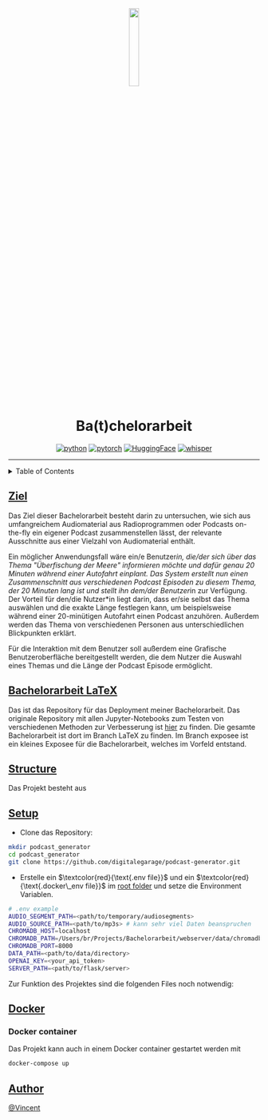 <div align="center">

  <img src="assets/docs/docs_images/logo.png" width="20%" height="20%">
  
  # Ba(t)chelorarbeit


[![python][python-shield]][python-url]
[![pytorch][pytorch-shield]][pytorch-url]
[![HuggingFace][HuggingFace-shield]][HuggingFace-url]
[![whisper][whisper-shield]][whisper-url]

</div>

---

<details>
<summary>Table of Contents</summary>

- [Ziel](##ziel)
- [LaTeX](##bachelorarbeit-latex)
- [Projekt Struktur](##structure)
- [Setup](##setup)
- [Deployment](##docker)

</details>

## <u>Ziel</u>

Das Ziel dieser Bachelorarbeit besteht darin zu untersuchen, wie sich aus umfangreichem Audiomaterial aus Radioprogrammen oder Podcasts on-the-fly ein eigener Podcast zusammenstellen lässt, der relevante Ausschnitte aus einer Vielzahl von Audiomaterial enthält.

Ein möglicher Anwendungsfall wäre ein/e Benutzer*in, die/der sich über das Thema "Überfischung der Meere" informieren möchte und dafür genau 20 Minuten während einer Autofahrt einplant. 
Das System erstellt nun einen Zusammenschnitt aus verschiedenen Podcast Episoden zu diesem Thema, der 20 Minuten lang ist und stellt ihn dem/der Benutzer*in zur Verfügung. 
Der Vorteil für den/die Nutzer*in liegt darin, dass er/sie selbst das Thema auswählen und die exakte Länge festlegen kann, um beispielsweise während einer 20-minütigen Autofahrt einen Podcast anzuhören. 
Außerdem werden das Thema von verschiedenen Personen aus unterschiedlichen Blickpunkten erklärt. 

Für die Interaktion mit dem Benutzer soll außerdem eine Grafische Benutzeroberfläche bereitgestellt werden, die dem Nutzer die Auswahl eines Themas und die Länge der Podcast Episode ermöglicht.


## <u>Bachelorarbeit LaTeX</u>

Das ist das Repository für das Deployment meiner Bachelorarbeit.
Das originale Repository mit allen Jupyter-Notebooks zum Testen von verschiedenen Methoden zur Verbesserung ist [hier](https://github.com/Firevince/Batchelorarbeit) zu finden.
Die gesamte Bachelorarbeit ist dort im Branch LaTeX zu finden.
Im Branch exposee ist ein kleines Exposee für die Bachelorarbeit, welches im Vorfeld entstand.

## <u> Structure </u>

Das Projekt besteht aus 


## <u> Setup </u>

- Clone das Repository:

```sh
mkdir podcast_generator
cd podcast_generator
git clone https://github.com/digitalegarage/podcast-generator.git
```


- Erstelle ein $`\textcolor{red}{\text{.env file}}`$ und ein $`\textcolor{red}{\text{.docker\_env file}}`$ im [root folder](/) und setze die Environment Variablen.

```sh
# .env example
AUDIO_SEGMENT_PATH=<path/to/temporary/audiosegments>
AUDIO_SOURCE_PATH=<path/to/mp3s> # kann sehr viel Daten beanspruchen
CHROMADB_HOST=localhost
CHROMADB_PATH=/Users/br/Projects/Bachelorarbeit/webserver/data/chromadb
CHROMADB_PORT=8000
DATA_PATH=<path/to/data/directory>
OPENAI_KEY=<your_api_token> 
SERVER_PATH=<path/to/flask/server>
```

Zur Funktion des Projektes sind die folgenden Files noch notwendig:



## <u> Docker </u>

### Docker container

Das Projekt kann auch in einem Docker container gestartet werden mit 

```sh
docker-compose up
```


## <u> Author </u>

[@Vincent](https://github.com/firevince)


<!-- MARKDOWN LINKS & IMAGES -->
<!-- https://www.markdownguide.org/basic-syntax/#reference-style-links -->
<!-- https://shields.io/badges (Bagde generator) -->
<!-- https://github.com/Ileriayo/markdown-badges -->
[python-shield]: https://img.shields.io/badge/Python-3.9-3776AB.svg?style=flat&logo=python&logoColor=white
[python-url]: https://www.python.org

[pytorch-shield]: https://img.shields.io/badge/PyTorch-latest-EE4C2C.svg?style=flat&logo=pytorch
[pytorch-url]:https://pytorch.org

[HuggingFace-shield]: https://img.shields.io/badge/%F0%9F%A4%97%20Hugging%20Face-latest-orange
[HuggingFace-url]: https://huggingface.co/

[whisper-shield]: https://img.shields.io/badge/Whisper-74aa9c?logo=openai&logoColor=white
[whisper-url]: https://github.com/openai/whisper

